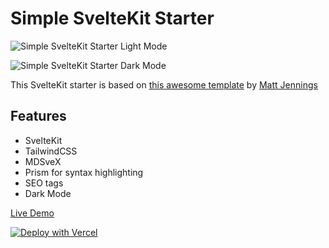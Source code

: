 # Simple SvelteKit Starter

![Simple SvelteKit Starter Light Mode](/static/simple-sveltekit-light.gif)

![Simple SvelteKit Starter Dark Mode](/static/simple-sveltekit-dark.gif)

This SvelteKit starter is based on [this awesome template](https://github.com/mattjennings/sveltekit-blog-template) by [Matt Jennings](https://mattjennings.io/)

## Features

- SvelteKit
- TailwindCSS
- MDSveX
- Prism for syntax highlighting
- SEO tags
- Dark Mode

[Live Demo](https://simple-sveltekit-starter.vercel.app)

[![Deploy with Vercel](https://vercel.com/button)](https://vercel.com/new/git/external?repository-url=https%3A%2F%2Fgithub.com%2Fmarydotdevs%2Fsimple-sveltekit-starter-v2)
